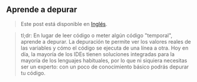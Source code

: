 ## Aprende a depurar

> Este post está disponible en [Inglés](en-learn-to-debug.html).

> tl;dr: En lugar de leer código o meter algún código "temporal", aprende a depurar. La depuración te permite ver los valores reales de las variables y cómo el código se ejecuta de una línea a otra. Hoy en día, la mayoría de los IDEs tienen soluciones integradas para la mayoría de los lenguajes habituales, por lo que ni siquiera necesitas ser un experto: con un poco de conocimiento básico podrás depurar tu código.
